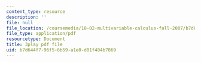 ```yaml
---
content_type: resource
description: ''
file: null
file_location: /coursemedia/18-02-multivariable-calculus-fall-2007/b7d644f796f56b59a1e0d81f484b7869_wu8kXZSAp20.pdf
file_type: application/pdf
resourcetype: Document
title: 3play pdf file
uid: b7d644f7-96f5-6b59-a1e0-d81f484b7869
---
```

